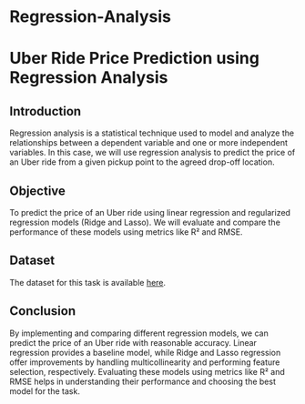 # Regression-Analysis

# Uber Ride Price Prediction using Regression Analysis

## Introduction
Regression analysis is a statistical technique used to model and analyze the relationships between a dependent variable and one or more independent variables. In this case, we will use regression analysis to predict the price of an Uber ride from a given pickup point to the agreed drop-off location.

## Objective
To predict the price of an Uber ride using linear regression and regularized regression models (Ridge and Lasso). We will evaluate and compare the performance of these models using metrics like R² and RMSE.

## Dataset
The dataset for this task is available [here](https://www.kaggle.com/datasets/yasserh/uber-fares-dataset).

## Conclusion
By implementing and comparing different regression models, we can predict the price of an Uber ride with reasonable accuracy. Linear regression provides a baseline model, while Ridge and Lasso regression offer improvements by handling multicollinearity and performing feature selection, respectively. Evaluating these models using metrics like R² and RMSE helps in understanding their performance and choosing the best model for the task.
